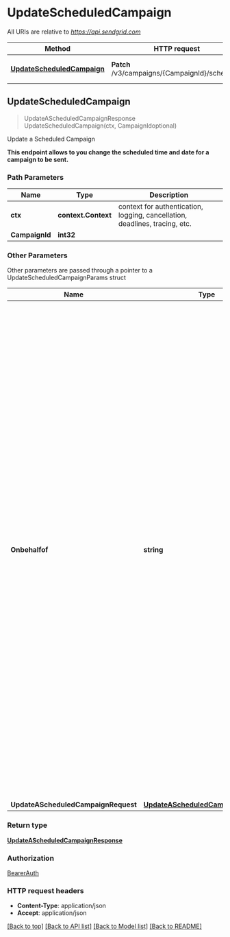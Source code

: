 # UpdateScheduledCampaign

All URIs are relative to *https://api.sendgrid.com*

Method | HTTP request | Description
------------- | ------------- | -------------
[**UpdateScheduledCampaign**](UpdateScheduledCampaign.md#UpdateScheduledCampaign) | **Patch** /v3/campaigns/{CampaignId}/schedules | Update a Scheduled Campaign



## UpdateScheduledCampaign

> UpdateAScheduledCampaignResponse UpdateScheduledCampaign(ctx, CampaignIdoptional)

Update a Scheduled Campaign

**This endpoint allows to you change the scheduled time and date for a campaign to be sent.**

### Path Parameters


Name | Type | Description
------------- | ------------- | -------------
**ctx** | **context.Context** | context for authentication, logging, cancellation, deadlines, tracing, etc.
**CampaignId** | **int32** | 

### Other Parameters

Other parameters are passed through a pointer to a UpdateScheduledCampaignParams struct


Name | Type | Description
------------- | ------------- | -------------
**Onbehalfof** | **string** | The `on-behalf-of` header allows you to make API calls from a parent account on behalf of the parent's Subusers or customer accounts. You will use the parent account's API key when using this header. When making a call on behalf of a customer account, the property value should be \"account-id\" followed by the customer account's ID (e.g., `on-behalf-of: account-id <account-id>`). When making a call on behalf of a Subuser, the property value should be the Subuser's username (e.g., `on-behalf-of: <subuser-username>`). See [**On Behalf Of**](https://docs.sendgrid.com/api-reference/how-to-use-the-sendgrid-v3-api/on-behalf-of) for more information.
**UpdateAScheduledCampaignRequest** | [**UpdateAScheduledCampaignRequest**](UpdateAScheduledCampaignRequest.md) | 

### Return type

[**UpdateAScheduledCampaignResponse**](UpdateAScheduledCampaignResponse.md)

### Authorization

[BearerAuth](../README.md#BearerAuth)

### HTTP request headers

- **Content-Type**: application/json
- **Accept**: application/json

[[Back to top]](#) [[Back to API list]](../README.md#documentation-for-api-endpoints)
[[Back to Model list]](../README.md#documentation-for-models)
[[Back to README]](../README.md)

